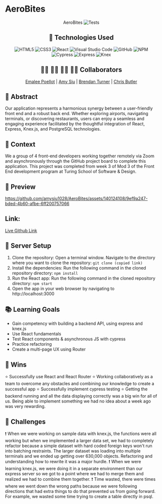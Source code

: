 # AeroBites
<div align="center">
  
AeroBites
![Tests](https://badgen.net/badge/tests/passing/green?icon=github)

## 💾 Technologies Used
![HTML5](https://img.shields.io/badge/html5-%23E34F26.svg?style=for-the-badge&logo=html5&logoColor=white)
![CSS3](https://img.shields.io/badge/css3-%231572B6.svg?style=for-the-badge&logo=css3&logoColor=white)
![React](https://img.shields.io/badge/javascript-%23323330.svg?style=for-the-badge&logo=javascript&logoColor=%23F7DF1E)
![Visual Studio Code](https://img.shields.io/badge/Visual%20Studio%20Code-0078d7.svg?style=for-the-badge&logo=visual-studio-code&logoColor=white)
![GitHub](https://img.shields.io/badge/github-%23121011.svg?style=for-the-badge&logo=github&logoColor=white)
![NPM](https://img.shields.io/badge/NPM-%23CB3837.svg?style=for-the-badge&logo=npm&logoColor=white)
![Cypress](https://img.shields.io/badge/-cypress-%238D6748?style=for-the-badge&logo=cypress&logoColor=white)
![Express](https://img.shields.io/badge/express.js-%23404d59.svg?style=for-the-badge&logo=express&logoColor=%2361DAFB=white)
![Knex](https://img.shields.io/badge/knex.js-%23404d59.svg?style=for-the-badge&logo=knex&logoColor=%2361DAFB=white)


## 👩‍💻 👩‍💻 👨‍💻 👩‍💻 Collaborators
[Emalee Poellot](https://github.com/em2396)  | 
[Amy Siu](https://github.com/amysiu1028)  | 
[Brendan Turner](https://github.com/BrendanTurner1)   | 
[Chris Butler](https://github.com/butlertree)

</div>

## 💭 Abstract
Our application represents a harmonious synergy between a user-friendly front end and a robust back end. Whether exploring airports, navigating terminals, or discovering restaurants, users can enjoy a seamless and engaging experience facilitated by the thoughtful integration of React, Express, Knex.js, and PostgreSQL technologies.

## 📝  Context
We a group of 4 front-end developers working together remotely via Zoom and asynchronously through the GitHub project board to complete this application. This project was completed from week 3 of Mod 3 of the Front End development program at Turing School of Software & Design. 

## 🎥 Preview 
https://github.com/amysiu1028/AeroBites/assets/140124108/9ef9a247-bded-4b60-afbe-6ff200757066

## Link: 
[Live Github Link](https://aerobites-ioh3ctq6t-amy-sius-projects.vercel.app/)

## 🔌 Server Setup
1. Clone the repository: Open a terminal window. Navigate to the directory where you want to clone the repository: `git clone (copied link)`
2. Install the dependencies: Run the following command in the cloned repository directory: `npm install`
3. Run the React app: Run the following command in the cloned repository directory: `npm start`
4. Open the app in your web browser by navigating to http://localhost:3000

## 📚 Learning Goals
- Gain competency with building a backend API, using express and knex.js
- Use React fundamentals
- Test React components & asynchronous JS with cypress
- Practice refactoring
- Create a multi-page UX using Router

## 🥇 Wins
⭐ Successfully use React and React Router
⭐ Working collaboratively as a team to overcome any obstacles and combining our knowledge to create a successful app
⭐ Successfully implement cypress testing
⭐ Getting the backend running and all the data displaying correctly was a big win for all of us. Being able to implement something we had no idea about a week ago was very rewarding.


## 🚧 Challenges
❗ When we were working on sample data with knex.js, the functions were all working but when we implemented a larger data set, we had to completely refactor because a simple dataset with hard coded foreign keys won't run into batching restraints. The larger dataset was loading into multiple terminals and we ended up getting over 630,000 objects. Refactoring and understanding how to rewrite it was a major hurdle. 
❗ When we were learning knex.js, we were doing it in a separate environment than our express server so we got to a point where we had to merge them and realized we had to combine them together. 
❗ Time wasted, there were times where we went down the wrong paths because we were following directions that had extra things to do that prevented us from going forward. For example, we wasted some time trying to create a table directly in psql. 
